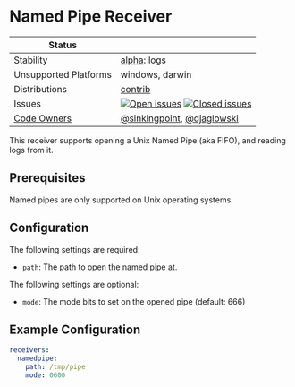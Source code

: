 # Named Pipe Receiver

<!-- status autogenerated section -->
| Status        |           |
| ------------- |-----------|
| Stability     | [alpha]: logs   |
| Unsupported Platforms | windows, darwin |
| Distributions | [contrib] |
| Issues        | [![Open issues](https://img.shields.io/github/issues-search/open-telemetry/opentelemetry-collector-contrib?query=is%3Aissue%20is%3Aopen%20label%3Areceiver%2Fnamedpipe%20&label=open&color=orange&logo=opentelemetry)](https://github.com/open-telemetry/opentelemetry-collector-contrib/issues?q=is%3Aopen+is%3Aissue+label%3Areceiver%2Fnamedpipe) [![Closed issues](https://img.shields.io/github/issues-search/open-telemetry/opentelemetry-collector-contrib?query=is%3Aissue%20is%3Aclosed%20label%3Areceiver%2Fnamedpipe%20&label=closed&color=blue&logo=opentelemetry)](https://github.com/open-telemetry/opentelemetry-collector-contrib/issues?q=is%3Aclosed+is%3Aissue+label%3Areceiver%2Fnamedpipe) |
| [Code Owners](https://github.com/open-telemetry/opentelemetry-collector-contrib/blob/main/CONTRIBUTING.md#becoming-a-code-owner)    | [@sinkingpoint](https://www.github.com/sinkingpoint), [@djaglowski](https://www.github.com/djaglowski) |

[alpha]: https://github.com/open-telemetry/opentelemetry-collector/blob/main/docs/component-stability.md#alpha
[contrib]: https://github.com/open-telemetry/opentelemetry-collector-releases/tree/main/distributions/otelcol-contrib
<!-- end autogenerated section -->

This receiver supports opening a Unix Named Pipe (aka FIFO), and reading logs from it.

## Prerequisites

Named pipes are only supported on Unix operating systems.


## Configuration

The following settings are required:

- `path`: The path to open the named pipe at.

The following settings are optional:

- `mode`: The mode bits to set on the opened pipe (default: 666)

## Example Configuration

```yaml
receivers:
  namedpipe:
    path: /tmp/pipe
    mode: 0600
```
